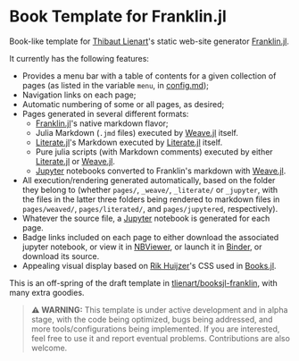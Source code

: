 # Book Template for Franklin.jl

Book-like template for [Thibaut Lienart](https://github.com/tlienart)'s static web-site generator [Franklin.jl](https://github.com/tlienart/Franklin.jl).

It currently has the following features:

* Provides a menu bar with a table of contents for a given collection of pages (as listed in the variable `menu`, in [config.md](config.md));
* Navigation links on each page;
* Automatic numbering of some or all pages, as desired;
* Pages generated in several different formats:
    * [Franklin.jl](https://github.com/tlienart/Franklin.jl)'s native markdown flavor;
    * Julia Markdown (`.jmd` files) executed by [Weave.jl](https://github.com/JunoLab/Weave.jl) itself.
    * [Literate.jl](https://github.com/fredrikekre/Literate.jl)'s Markdown  executed by [Literate.jl](https://github.com/fredrikekre/Literate.jl) itself.
    * Pure julia scripts (with Markdown comments) executed by either [Literate.jl](https://github.com/fredrikekre/Literate.jl) or [Weave.jl](https://github.com/JunoLab/Weave.jl).
    * [Jupyter](https://jupyter.org) notebooks converted to Franklin's markdown with [Weave.jl](https://github.com/JunoLab/Weave.jl).
* All execution/rendering generated automatically, based on the folder they belong to (whether `pages/`, `_weave/`, `_literate/` or `_jupyter`, with the files in the latter three folders being rendered to markdown files in `pages/weaved/`, `pages/literated/`, and `pages/jupytered`, respectively).
* Whatever the source file, a [Jupyter](https://jupyter.org) notebook is generated for each page.
* Badge links included on each page to either download the associated jupyter notebook, or view it in [NBViewer](https://nbviewer.org), or launch it in [Binder]([Literate.jl](https://github.com/fredrikekre/Literate.jl)), or download its source.
* Appealing visual display based on [Rik Huijzer](https://github.com/rikhuijzer)'s CSS used in [Books.jl](https://github.com/JuliaBooks/Books.jl).


This is an off-spring of the draft template in [tlienart/booksjl-franklin](https://github.com/tlienart/booksjl-franklin), with many extra goodies.

> **:warning: WARNING:**
> This template is under active development and in alpha stage, with the code being optimized, bugs being addressed, and more tools/configurations being implemented. If you are interested, feel free to use it and report eventual problems. Contributions are also welcome.

